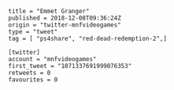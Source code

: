 ```
title = "Emmet Granger"
published = 2018-12-08T09:36:24Z
origin = "twitter-mnfvideogames"
type = "tweet"
tag = [ "ps4share", "red-dead-redemption-2",]

[twitter]
account = "mnfvideogames"
first_tweet = "1071337691999076353"
retweets = 0
favourites = 0
```

<p class='image'><img src='https://mnf.m17s.net/2018/12/08/Dt4n859W0AAIj-M.jpg' alt=''></p>

